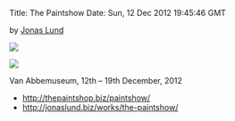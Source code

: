 Title: The Paintshow
Date: Sun, 12 Dec 2012 19:45:46 GMT

by [Jonas Lund](http://jonaslund.biz)

![](http://thepaintshop.biz/files/paintshow.jpg)

![](http://jonaslund.biz/content/works/i_041/paintshow1.jpg)

Van Abbemuseum, 12th – 19th December, 2012

* http://thepaintshop.biz/paintshow/
* http://jonaslund.biz/works/the-paintshow/